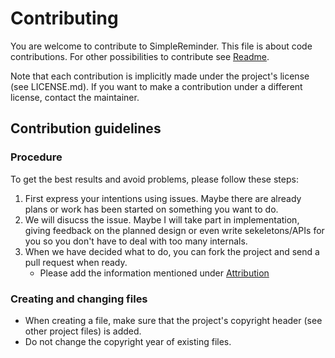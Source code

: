 # Contributing

You are welcome to contribute to SimpleReminder. This file is about code contributions. For other possibilities to contribute see [Readme](README.md#contributing).

Note that each contribution is implicitly made under the project's license (see LICENSE.md). If you want to make a contribution under a different license, contact the maintainer.

## Contribution guidelines

### Procedure

To get the best results and avoid problems, please follow these steps:
1. First express your intentions using issues. Maybe there are already plans or work has been started on something you want to do.
2. We will disucss the issue. Maybe I will take part in implementation, giving feedback on the planned design or even write sekeletons/APIs for you so you don't have to deal with too many internals.
3. When we have decided what to do, you can fork the project and send a pull request when ready.
    - Please add the information mentioned under [Attribution](#attribution) 

### Creating and changing files

- When creating a file, make sure that the project's copyright header (see other project files) is added.
- Do not change the copyright year of existing files.

